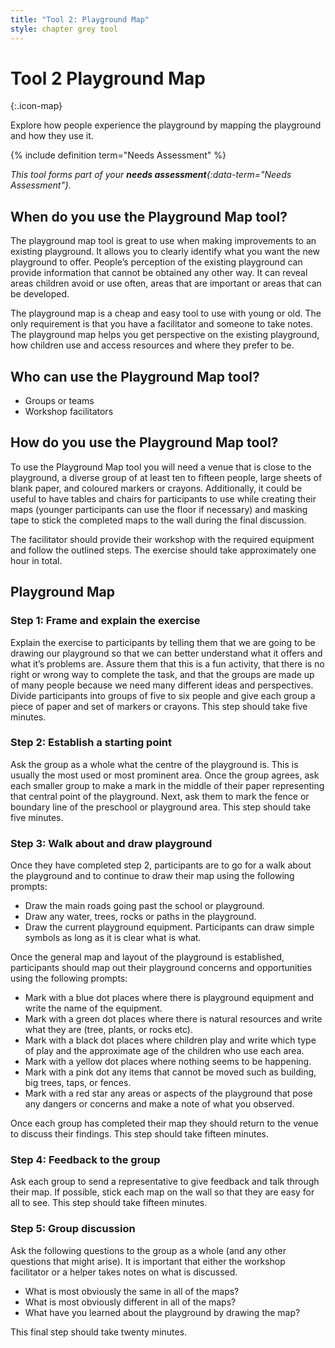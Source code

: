 ```yaml
---
title: "Tool 2: Playground Map"
style: chapter grey tool
---
```


# **Tool 2** Playground Map
{:.icon-map}

Explore how people experience the playground by mapping the playground and how they use it.

{% include definition term="Needs Assessment" %}

*This tool forms part of your **needs assessment**{:data-term="Needs Assessment"}.*

## When do you use the Playground Map tool?

The playground map tool is great to use when making improvements to an existing playground. It allows you to clearly identify what you want the new playground to offer. People’s perception of the existing playground can provide information that cannot be obtained any other way. It can reveal areas children avoid or use often, areas that are important or areas that can be developed.

The playground map is a cheap and easy tool to use with young or old. The only requirement is that you have a facilitator and someone to take notes. The playground map helps you get perspective on the existing playground, how children use and access resources and where they prefer to be.

## Who can use the Playground Map tool?

-   Groups or teams
-   Workshop facilitators

## How do you use the Playground Map tool?

To use the Playground Map tool you will need a venue that is close to the playground, a diverse group of at least ten to fifteen people, large sheets of blank paper, and coloured markers or crayons. Additionally, it could be useful to have tables and chairs for participants to use while creating their maps (younger participants can use the floor if necessary) and masking tape to stick the completed maps to the wall during the final discussion.

The facilitator should provide their workshop with the required equipment and follow the outlined steps. The exercise should take approximately one hour in total.

## Playground Map

### Step 1: Frame and explain the exercise

Explain the exercise to participants by telling them that we are going to be drawing our playground so that we can better understand what it offers and what it’s problems are. Assure them that this is a fun activity, that there is no right or wrong way to complete the task, and that the groups are made up of many people because we need many different ideas and perspectives. Divide participants into groups of five to six people and give each group a piece of paper and set of markers or crayons. This step should take five minutes.

### Step 2: Establish a starting point

Ask the group as a whole what the centre of the playground is. This is usually the most used or most prominent area. Once the group agrees, ask each smaller group to make a mark in the middle of their paper representing that central point of the playground. Next, ask them to mark the fence or boundary line of the preschool or playground area. This step should take five minutes.

### Step 3: Walk about and draw playground

Once they have completed step 2, participants are to go for a walk about the playground and to continue to draw their map using the following prompts:

*   Draw the main roads going past the school or playground.
*   Draw any water, trees, rocks or paths in the playground.
*   Draw the current playground equipment. Participants can draw simple symbols as long as it is clear what is what.

Once the general map and layout of the playground is established, participants should map out their playground concerns and opportunities using the following prompts:

*   Mark with a blue dot places where there is playground equipment and write the name of the equipment.
*   Mark with a green dot places where there is natural resources and write what they are (tree, plants, or rocks etc).
*   Mark with a black dot places where children play and write which type of play and the approximate age of the children who use each area.
*   Mark with a yellow dot places where nothing seems to be happening.
*   Mark with a pink dot any items that cannot be moved such as building, big trees, taps, or fences.
*   Mark with a red star any areas or aspects of the playground that pose any dangers or concerns and make a note of what you observed.

Once each group has completed their map they should return to the venue to discuss their findings. This step should take fifteen minutes.

### Step 4: Feedback to the group

Ask each group to send a representative to give feedback and talk through their map. If possible, stick each map on the wall so that they are easy for all to see. This step should take fifteen minutes.

### Step 5: Group discussion

Ask the following questions to the group as a whole (and any other questions that might arise). It is important that either the workshop facilitator or a helper takes notes on what is discussed.

*   What is most obviously the same in all of the maps?
*   What is most obviously different in all of the maps?
*   What have you learned about the playground by drawing the map?

This final step should take twenty minutes.
